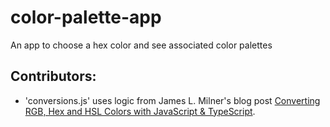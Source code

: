 # color-palette-app
An app to choose a hex color and see associated color palettes

## Contributors:
* 'conversions.js' uses logic from James L. Milner's blog post [Converting RGB, Hex and HSL Colors with JavaScript & TypeScript](https://www.jameslmilner.com/posts/converting-rgb-hex-hsl-colors/).